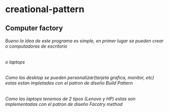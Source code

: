 # creational-pattern
 
## Computer factory

###### Bueno la idea de este programa es simple, en primer lugar se pueden crear o computadoras de escritorio
###### o laptops


###### Como las desktop se pueden personalizar(tarjeta grafica, monitor, etc) estas estan impletadas con el patron de diseño Build Pattern 
###### Como las laptops tenemos de 2 tipos (Lenovo y HP) estas son implementadas con el patron de diseño Facotry method
